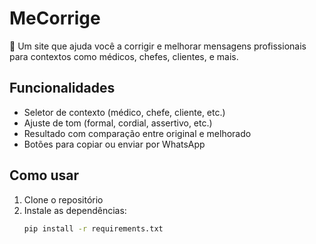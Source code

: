# MeCorrige

💬 Um site que ajuda você a corrigir e melhorar mensagens profissionais para contextos como médicos, chefes, clientes, e mais.

## Funcionalidades

- Seletor de contexto (médico, chefe, cliente, etc.)
- Ajuste de tom (formal, cordial, assertivo, etc.)
- Resultado com comparação entre original e melhorado
- Botões para copiar ou enviar por WhatsApp

## Como usar

1. Clone o repositório
2. Instale as dependências:
   ```bash
   pip install -r requirements.txt
